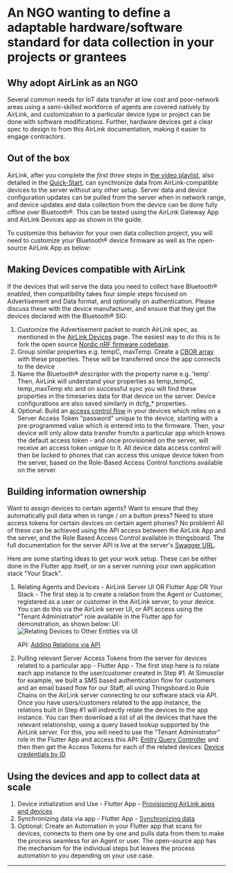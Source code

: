 # An NGO wanting to define a adaptable hardware/software standard for data collection in your projects or grantees

## Why adopt AirLink as an NGO

Several common needs for IoT data transfer at low cost and poor-network areas using a semi-skilled workforce of agents are covered natively by AirLink, and customization to a particular device type or project can be done with software modifications. Further, hardware devices get a clear spec to design to from this AirLink documentation, making it easier to engage contractors.

## Out of the box

AirLink, after you complete the *first three steps* in [the video playlist](https://www.youtube.com/playlist?list=PLzs9gB3KSMw_u0zuKGCKE0x2EER0s6ONP), also detailed in the [Quick-Start](Quick-start%20guide.md), can synchronize data from AirLink-compatible devices to the server without any other setup. Server data and device configuration updates can be pulled from the server when in network range, and device updates and data collection from the device can be done fully offline over Bluetooth®. This can be tested using the AirLink Gateway App and AirLink Devices app as shown in the guide.

To customize this behavior for your own data collection project, you will need to customize your Bluetooth® device firmware as well as the open-source AirLink App as below:

## Making Devices compatible with AirLink

If the devices that will serve the data you need to collect have Bluetooth® enabled, then compatibility takes four simple steps focused on Advertisement and Data format, and optionally on authentication. Please discuss these with the device manufacturer, and ensure that they get the devices declared with the Bluetooth® SIG:

1. Customize the Advertisement packet to match AirLink spec, as mentioned in the [AirLink Devices](AirLink%20Devices.md) page. The easiest way to do this is to fork the open source [Nordic nRF firmware codebase](https://www.nordicsemi.com/Products/Bluetooth-Low-Energy).
2. Group similar properties e.g. tempC, maxTemp. Create a [CBOR array](https://cbor.me) with these properties. These will be transferred once the app connects to the device
3. Name the Bluetooth® *descriptor* with the property name e.g. 'temp'. Then, AirLink will understand your properties as temp_tempC, temp_maxTemp etc and on successful sync you will find these properties in the timeseries data for that device on the server. Device configurations are also saved similarly in dcfg_* properties.
4. Optional: Build an [access control flow](https://youtu.be/2zY5vETH4zk) in your devices which relies on a Server Access Token "password" unique to the device, starting with a pre-programmed value which is entered into to the firmware. Then, your device will only allow data transfer from/to a particular app which knows the default access token - and once provisioned on the server, will receive an access token *unique* to it. All device data access control will then be locked to phones that can access this unique device token from the server, based on the Role-Based Access Control functions available on the server.

## Building information ownership

Want to assign devices to certain agents? Want to ensure that they automatically pull data when in range / on a button press? Need to store access tokens for certain devices on certain agent phones? No problem! All of these can be achieved using the API access between the AirLink App and the server, and the Role Based Access Control available in thingsboard. The full documentation for the server API is live at the server's [Swagger URL](https://airlink.enaccess.org/swagger-ui.html).

Here are some starting ideas to get your work setup. These can be either done in the Flutter app itself, or on a server running your own application stack "Your Stack".

1. Relating Agents and Devices - AirLink Server UI OR Flutter App OR Your Stack - The first step is to create a relation from the Agent or Customer, registered as a user or customer in the AirLink server, to your device. You can do this via the AirLink server UI, or API access using the "Tenant Administrator" role available in the Flutter app for demonstration, as shown below:
    UI: ![Relating Devices to Other Entities via UI](AirLink%20Server/RelatingDevicesToEntities.gif)

    API: [Adding Relations via API](https://airlink.enaccess.org/swagger-ui/#/entity-relation-controller/saveRelationUsingPOST)

2. Pulling relevant Server Access Tokens from the server for devices related to a particular app - Flutter App - The first step here is to relate each app instance to the user/customer created in Step #1. At Simusolar for example, we built a SMS based authentication flow for customers and an email based flow for our Staff, all using Thingsboard.io Rule Chains on the AirLink server connecting to our software stack via API. Once you have users/customers related to the app instance, the relations built in Step #1 will indirectly relate the devices to the app instance. You can then download a list of all the devices that have the relevant relationship, using a query based lookup supported by the AirLink server. For this, you will need to use the "Tenant Administrator" role in the Flutter App and access this API:
    [Entity Query Controller](https://airlink.enaccess.org/swagger-ui/#/entity-query-controller)
    and then then get the Access Tokens for each of the related devices:
    [Device credentials by ID](https://airlink.enaccess.org/swagger-ui/#/device-controller/getDeviceCredentialsByDeviceIdUsingGET)

## Using the devices and app to collect data at scale

1. Device initialization and Use - Flutter App - [Provisioning AirLink apps and devices](https://youtu.be/L4Tj_V7B4CE)
2. Synchronizing data via app - Flutter App - [Synchronizing data](https://youtu.be/2zY5vETH4zk)
3. Optional: Create an Automation in your Flutter app that scans for devices, connects to them one by one and pulls data from them to make the process seamless for an Agent or user. The open-source app has the mechanism for the individual steps but leaves the process automation to you depending on your use case.

---
